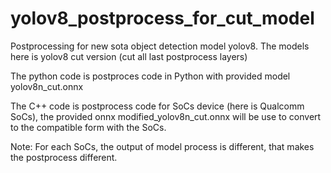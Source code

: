 # yolov8_postprocess_for_cut_model
Postprocessing for new sota object detection model yolov8. The models here is yolov8 cut version (cut all last postprocess layers)

The python code is postproces code in Python with provided model yolov8n_cut.onnx

The C++ code is postprocess code for SoCs device (here is Qualcomm SoCs), the provided onnx modified_yolov8n_cut.onnx will be use to convert to the compatible form with the SoCs. 

Note: For each SoCs, the output of model process is different, that makes the postprocess different.
